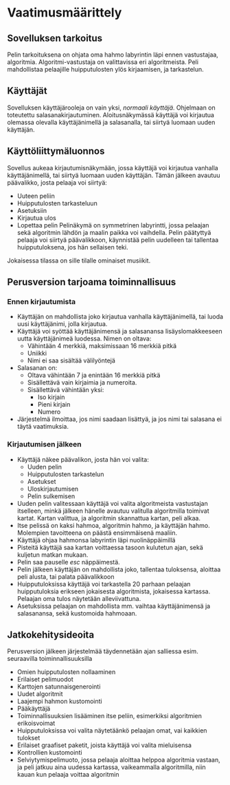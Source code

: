 # Vaatimusmäärittely

## Sovelluksen tarkoitus
Pelin tarkoituksena on ohjata oma hahmo labyrintin läpi ennen vastustajaa, algoritmia. Algoritmi-vastustaja on valittavissa eri algoritmeista. Peli mahdollistaa pelaajille huipputulosten ylös kirjaamisen, ja tarkastelun.

## Käyttäjät
Sovelluksen käyttäjärooleja on vain yksi, *normaali käyttäjä*. Ohjelmaan on toteutettu salasanakirjautuminen. Aloitusnäkymässä käyttäjä voi kirjautua olemassa olevalla käyttäjänimellä ja salasanalla, tai siirtyä luomaan uuden käyttäjän.

## Käyttöliittymäluonnos
Sovellus aukeaa kirjautumisnäkymään, jossa käyttäjä voi kirjautua vanhalla käyttäjänimellä, tai siirtyä luomaan uuden käyttäjän. Tämän jälkeen avautuu päävalikko, josta pelaaja voi siirtyä:
* Uuteen peliin
* Huipputulosten tarkasteluun
* Asetuksiin
* Kirjautua ulos
* Lopettaa pelin
Pelinäkymä on symmetrinen labyrintti, jossa pelaajan sekä algoritmin lähdön ja maalin paikka voi vaihdella. Pelin päätyttyä pelaaja voi siirtyä päävalikkoon, käynnistää pelin uudelleen tai tallentaa huipputuloksena, jos hän sellaisen teki.

Jokaisessa tilassa on sille tilalle ominaiset musiikit.

## Perusversion tarjoama toiminnallisuus

### Ennen kirjautumista
* Käyttäjän on mahdollista joko kirjautua vanhalla käyttäjänimellä, tai luoda uusi käyttäjänimi, jolla kirjautua.
* Käyttäjä voi syöttää käyttäjänimensä ja salasanansa lisäyslomakkeeseen uutta käyttäjänimeä luodessa. Nimen on oltava:
	* Vähintään 4 merkkiä, maksimissaan 16 merkkiä pitkä
	* Uniikki
	* Nimi ei saa sisältää välilyöntejä
* Salasanan on: 
	* Oltava vähintään 7 ja enintään 16 merkkiä pitkä
	* Sisällettävä vain kirjaimia ja numeroita.
	* Sisällettävä vähintään yksi:
		* Iso kirjain
		* Pieni kirjain
		* Numero
* Järjestelmä ilmoittaa, jos nimi saadaan lisättyä, ja jos nimi tai salasana ei täytä vaatimuksia.

### Kirjautumisen jälkeen
* Käyttäjä näkee päävalikon, josta hän voi valita:
	* Uuden pelin
	* Huipputulosten tarkastelun
	* Asetukset
	* Uloskirjautumisen
	* Pelin sulkemisen
* Uuden pelin valitessaan käyttäjä voi valita algoritmeista vastustajan itselleen, minkä jälkeen hänelle avautuu valitulla algoritmilla toimivat kartat. Kartan valittua, ja algoritmin skannattua kartan, peli alkaa.
* Itse pelissä on kaksi hahmoa, algoritmin hahmo, ja käyttäjän hahmo. Molempien tavoitteena on päästä ensimmäisenä maaliin.
* Käyttäjä ohjaa hahmonsa labyrintin läpi nuolinäppäimillä
* Pisteitä käyttäjä saa kartan voittaessa tasoon kulutetun ajan, sekä kuljetun matkan mukaan.
* Pelin saa pauselle _esc_ näppäimestä.
* Pelin jälkeen käyttäjän on mahdollista joko, tallentaa tuloksensa, aloittaa peli alusta, tai palata päävalikkoon
* Huipputuloksissa käyttäjä voi tarkastella 20 parhaan pelaajan huipputuloksia erikseen jokaisesta algoritmista, jokaisessa kartassa. Pelaajan oma tulos näytetään alleviivattuna.
* Asetuksissa pelaajan on mahdollista mm. vaihtaa käyttäjänimensä ja salasanansa, sekä kustomoida hahmoaan.

## Jatkokehitysideoita

Perusversion jälkeen järjestelmää täydennetään ajan salliessa esim. seuraavilla toiminnallisuuksilla
* Omien huipputulosten nollaaminen
* Erilaiset pelimuodot
* Karttojen satunnaisgenerointi
* Uudet algoritmit
* Laajempi hahmon kustomointi
* Pääkäyttäjä
* Toiminnallisuuksien lisääminen itse peliin, esimerkiksi algoritmien erikoisvoimat
* Huipputuloksissa voi valita näytetäänkö pelaajan omat, vai kaikkien tulokset
* Erilaiset graafiset paketit, joista käyttäjä voi valita mieluisensa
* Kontrollien kustomointi
* Selviytymispelimuoto, jossa pelaaja aloittaa helppoa algoritmia vastaan, ja peli jatkuu aina uudessa kartassa, vaikeammalla algoritmilla, niin kauan kun pelaaja voittaa algoritmin

